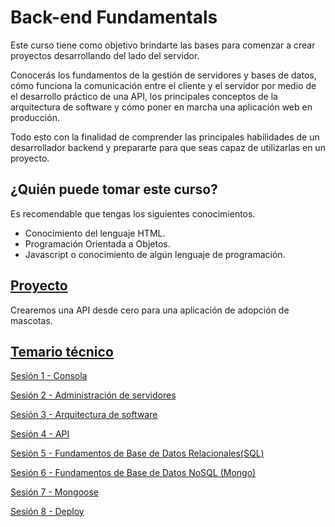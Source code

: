 # Back-end Fundamentals

Este curso tiene como objetivo brindarte las bases para comenzar a crear proyectos desarrollando del lado del servidor. 

Conocerás los fundamentos de la gestión de servidores y bases de datos, cómo funciona la comunicación entre el cliente y el servidor por medio de el desarrollo práctico de una API, los principales conceptos de la arquitectura de software y cómo poner en marcha una aplicación web en producción. 

Todo esto con la finalidad de comprender las principales habilidades de un desarrollador backend y prepararte para que seas capaz de utilizarlas en un proyecto.

## ¿Quién puede tomar este curso?
Es recomendable que tengas los siguientes conocimientos.
- Conocimiento del lenguaje HTML.
- Programación Orientada a Objetos.
- Javascript o conocimiento de algún lenguaje de programación.

## [Proyecto](./Sesion-03/Ejemplo-02)

Crearemos una API desde cero para una aplicación de adopción de mascotas. 

## [Temario técnico](./sesiones)

[Sesión 1 - Consola](Sesion-01)

[Sesión 2 - Administración de servidores](Sesion-02)

[Sesión 3 - Arquitectura de software](Sesion-03)

[Sesión 4 - API](Sesion-04)

[Sesión 5 - Fundamentos de Base de Datos Relacionales(SQL)](Sesion-05)

[Sesión 6 - Fundamentos de Base de Datos NoSQL (Mongo)](Sesion-06)

[Sesión 7 - Mongoose](Sesion-07)

[Sesión 8 - Deploy](Sesion-08)
